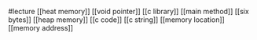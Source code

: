 #lecture
[[heat memory]]
[[void pointer]]
[[c library]]
[[main method]]
[[six bytes]]
[[heap memory]]
[[c code]]
[[c string]]
[[memory location]]
[[memory address]]

